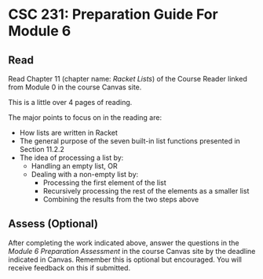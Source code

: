 # CSC 231: Preparation Guide For Module 6

## Read
Read Chapter 11 (chapter name: _Racket Lists_) of the Course Reader linked from Module 0 in the course Canvas site.

This is a little over $4$ pages of reading.

The major points to focus on in the reading are:
* How lists are written in Racket
* The general purpose of the seven built-in list functions presented in Section 11.2.2
* The idea of processing a list by:
  * Handling an empty list, OR
  * Dealing with a non-empty list by:
    * Processing the first element of the list
    * Recursively processing the rest of the elements as a smaller list
    * Combining the results from the two steps above

## Assess (Optional)
After completing the work indicated above, answer the questions in the *Module 6 Preparation Assessment* in the course Canvas site by the deadline indicated in Canvas. Remember this is optional but encouraged. You will receive feedback on this if submitted.
